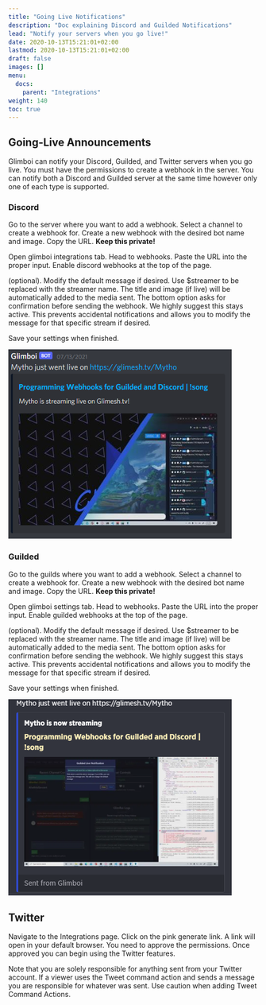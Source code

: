```yaml
---
title: "Going Live Notifications"
description: "Doc explaining Discord and Guilded Notifications"
lead: "Notify your servers when you go live!"
date: 2020-10-13T15:21:01+02:00
lastmod: 2020-10-13T15:21:01+02:00
draft: false
images: []
menu:
  docs:
    parent: "Integrations"
weight: 140
toc: true
---
```


## Going-Live Announcements

Glimboi can notify your Discord, Guilded, and Twitter servers when you go live. You must have the permissions to create a webhook in the server. You can notify both a Discord and Guilded server at the same time however only one of each type is supported.

### Discord

Go to the server where you want to add a webhook. Select a channel to create a webhook for. Create a new webhook with the desired bot name and image. Copy the URL. **Keep this private!**

Open glimboi integrations tab. Head to webhooks. Paste the URL into the proper input. Enable discord webhooks at the top of the page.

(optional). Modify the default message if desired. Use $streamer to be replaced with the streamer name. The title and image (if live) will be automatically added to the media sent.
The bottom option asks for confirmation before sending the webhook. We highly suggest this stays active. This prevents accidental notifications and allows you to modify the message for that specific stream if desired.

Save your settings when finished.

<img src="/docs/integrations/discord.png" class="border-0 figure-img img-fluid blur-up lazyautosizes lazyloaded">


### Guilded

Go to the guilds where you want to add a webhook. Select a channel to create a webhook for. Create a new webhook with the desired bot name and image. Copy the URL. **Keep this private!**

Open glimboi settings tab. Head to webhooks. Paste the URL into the proper input. Enable guilded webhooks at the top of the page.

(optional). Modify the default message if desired. Use $streamer to be replaced with the streamer name. The title and image (if live) will be automatically added to the media sent.
The bottom option asks for confirmation before sending the webhook. We highly suggest this stays active. This prevents accidental notifications and allows you to modify the message for that specific stream if desired.

Save your settings when finished.

<img src="/docs/integrations/guilded.png" class="border-0 figure-img img-fluid blur-up lazyautosizes lazyloaded">

## Twitter

Navigate to the Integrations page. Click on the pink generate link. A link will open in your default browser. You need to approve the permissions. Once approved you can begin using the Twitter features.

Note that you are solely responsible for anything sent from your Twitter account. If a viewer uses the Tweet command action and sends a message you are responsible for whatever was sent. Use caution when adding Tweet Command Actions.